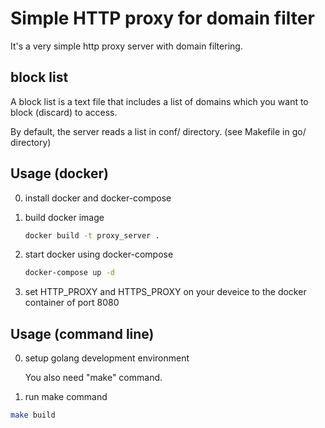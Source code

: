 Simple HTTP proxy for domain filter
===

It's a very simple http proxy server with domain filtering.

## block list
A block list is a text file that includes a list of domains which you want to block (discard) to access.

By default, the server reads a list in conf/ directory. (see Makefile in go/ directory)


## Usage (docker)

0. install docker and docker-compose

1. build docker image
    ```bash
    docker build -t proxy_server .
    ```

2. start docker using docker-compose
    ```bash
    docker-compose up -d
    ```

3. set HTTP_PROXY and HTTPS_PROXY on your deveice to the docker container of port 8080


## Usage (command line)

0. setup golang development environment

    You also need "make" command.

1. run make command
```bash
make build
```